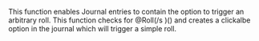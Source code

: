 This function enables Journal entries to contain the option to trigger an arbitrary roll. This function checks for @Roll(/s <ANYSTEP>)(<DESCRIPTION>) and creates a clickalbe option in the journal which will trigger a simple roll.
